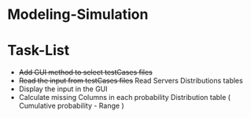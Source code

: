 # Modeling-Simulation


# Task-List
- ~~Add GUI method to select testCases files~~
- ~~Read the input from testCases files~~ Read Servers Distributions tables
- Display the input in the GUI
- Calculate missing Columns in each probability Distribution table ( Cumulative probability - Range )